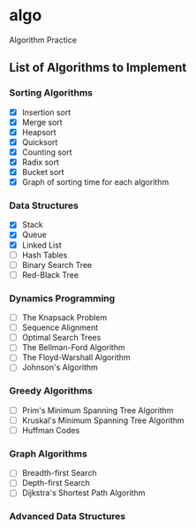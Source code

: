 # algo
Algorithm Practice

## List of Algorithms to Implement

### Sorting Algorithms
- [x] Insertion sort
- [x] Merge sort
- [x] Heapsort
- [x] Quicksort
- [x] Counting sort
- [x] Radix sort
- [x] Bucket sort
- [x] Graph of sorting time for each algorithm

### Data Structures
- [x] Stack
- [x] Queue
- [x] Linked List
- [ ] Hash Tables
- [ ] Binary Search Tree
- [ ] Red-Black Tree

### Dynamics Programming
- [ ] The Knapsack Problem
- [ ] Sequence Alignment
- [ ] Optimal Search Trees
- [ ] The Bellman-Ford Algorithm
- [ ] The Floyd-Warshall Algorithm
- [ ] Johnson's Algorithm

### Greedy Algorithms
- [ ] Prim's Minimum Spanning Tree Algorithm
- [ ] Kruskal's Minimum Spanning Tree Algorithm
- [ ] Huffman Codes

### Graph Algorithms
- [ ] Breadth-first Search
- [ ] Depth-first Search
- [ ] Dijkstra's Shortest Path Algorithm

### Advanced Data Structures

